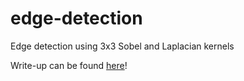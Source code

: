 # edge-detection
Edge detection using 3x3 Sobel and Laplacian kernels

Write-up can be found [here](https://daniellok.github.io/blog/convolution/)!
